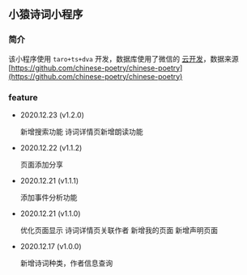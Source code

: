 ## 小猿诗词小程序

### 简介

该小程序使用 ```taro+ts+dva``` 开发，数据库使用了微信的 [云开发](https://developers.weixin.qq.com/miniprogram/dev/wxcloud/basis/getting-started.html)，数据来源 [https://github.com/chinese-poetry/chinese-poetry](https://github.com/chinese-poetry/chinese-poetry)

### feature

* 2020.12.23 (v1.2.0)

    新增搜索功能
    诗词详情页新增朗读功能

* 2020.12.22 (v1.1.2)

    页面添加分享

* 2020.12.21 (v1.1.1)

    添加事件分析功能

* 2020.12.21 (v1.1.0)

    优化页面显示
    诗词详情页关联作者
    新增我的页面
    新增声明页面

* 2020.12.17 (v1.0.0)

    新增诗词种类，作者信息查询